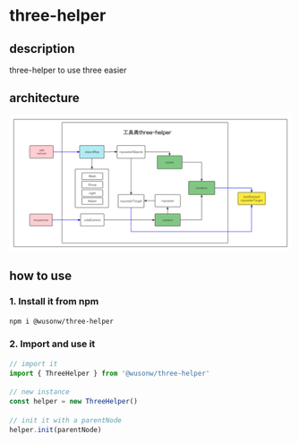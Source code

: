# three-helper

## description

three-helper to use three easier

## architecture

![architecture](assets/three-helper.png)

## how to use

### 1. Install it from npm

```bash
npm i @wusonw/three-helper
```

### 2. Import and use it

```js
// import it
import { ThreeHelper } from '@wusonw/three-helper'

// new instance
const helper = new ThreeHelper()

// init it with a parentNode 
helper.init(parentNode)

```
